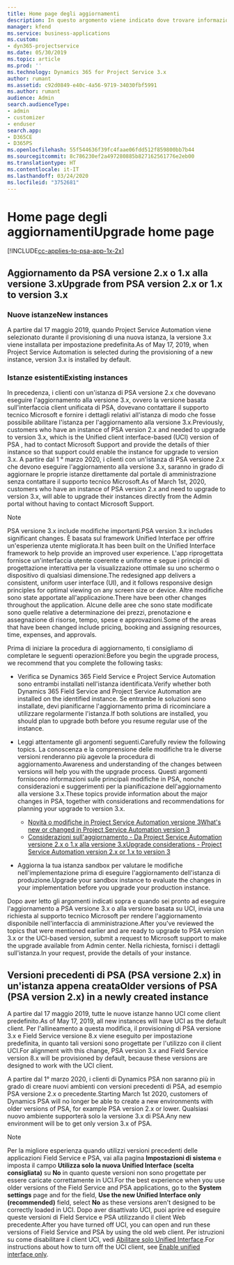 ```yaml
---
title: Home page degli aggiornamenti
description: In questo argomento viene indicato dove trovare informazioni importanti sulle funzionalità nuove e modificate di Dynamics 365 Project Service Automation nonché la procedura per eseguire l'aggiornamento alla versione più recente.
manager: kfend
ms.service: business-applications
ms.custom:
- dyn365-projectservice
ms.date: 05/30/2019
ms.topic: article
ms.prod: ''
ms.technology: Dynamics 365 for Project Service 3.x
author: rumant
ms.assetid: c92d0849-e40c-4a56-9719-34030fbf5991
ms.author: rumant
audience: Admin
search.audienceType:
- admin
- customizer
- enduser
search.app:
- D365CE
- D365PS
ms.openlocfilehash: 55f544636f39fc4faae06fdd512f859800bb7b44
ms.sourcegitcommit: 8c786230ef2a497280885b827162561776e2eb00
ms.translationtype: HT
ms.contentlocale: it-IT
ms.lasthandoff: 03/24/2020
ms.locfileid: "3752681"
---
```

# <a name="upgrade-home-page"></a><span data-ttu-id="7199f-103">Home page degli aggiornamenti</span><span class="sxs-lookup"><span data-stu-id="7199f-103">Upgrade home page</span></span>

[!INCLUDE[cc-applies-to-psa-app-1x-2x](../includes/cc-applies-to-psa-app-1x-2x.md)]

## <a name="upgrade-from-psa-version-2x-or-1x-to-version-3x"></a><span data-ttu-id="7199f-104">Aggiornamento da PSA versione 2.x o 1.x alla versione 3.x</span><span class="sxs-lookup"><span data-stu-id="7199f-104">Upgrade from PSA version 2.x or 1.x to version 3.x</span></span>

### <a name="new-instances"></a><span data-ttu-id="7199f-105">Nuove istanze</span><span class="sxs-lookup"><span data-stu-id="7199f-105">New instances</span></span>

<span data-ttu-id="7199f-106">A partire dal 17 maggio 2019, quando Project Service Automation viene selezionato durante il provisioning di una nuova istanza, la versione 3.x viene installata per impostazione predefinita.</span><span class="sxs-lookup"><span data-stu-id="7199f-106">As of May 17, 2019, when Project Service Automation is selected during the provisioning of a new instance, version 3.x is installed by default.</span></span>

### <a name="existing-instances"></a><span data-ttu-id="7199f-107">Istanze esistenti</span><span class="sxs-lookup"><span data-stu-id="7199f-107">Existing instances</span></span>

<span data-ttu-id="7199f-108">In precedenza, i clienti con un'istanza di PSA versione 2.x che dovevano eseguire l'aggiornamento alla versione 3.x, ovvero la versione basata sull'interfaccia client unificata di PSA, dovevano contattare il supporto tecnico Microsoft e fornire i dettagli relativi all'istanza di modo che fosse possibile abilitare l'istanza per l'aggiornamento alla versione 3.x.</span><span class="sxs-lookup"><span data-stu-id="7199f-108">Previously, customers who have an instance of PSA version 2.x and needed to upgrade to version 3.x, which is the Unified client interface-based (UCI) version of PSA , had to contact Microsoft Support and provide the details of thier instance so that support could enable the instance for upgrade to version 3.x.</span></span> <span data-ttu-id="7199f-109">A partire dal 1 ° marzo 2020, i clienti con un'istanza di PSA versione 2.x che devono eseguire l'aggiornamento alla versione 3.x, saranno in grado di aggiornare le proprie istanze direttamente dal portale di amministrazione senza contattare il supporto tecnico Microsoft.</span><span class="sxs-lookup"><span data-stu-id="7199f-109">As of March 1st, 2020, customers who have an instance of PSA version 2.x and need to upgrade to version 3.x, will able to upgrade their instances directly from the Admin portal without having to contact Microsoft Support.</span></span>  

> [!NOTE]
> <span data-ttu-id="7199f-110">PSA versione 3.x include modifiche importanti.</span><span class="sxs-lookup"><span data-stu-id="7199f-110">PSA version 3.x includes significant changes.</span></span> <span data-ttu-id="7199f-111">È basata sul framework Unified Interface per offrire un'esperienza utente migliorata.</span><span class="sxs-lookup"><span data-stu-id="7199f-111">It has been built on the Unified Interface framework to help provide an improved user experience.</span></span> <span data-ttu-id="7199f-112">L'app riprogettata fornisce un'interfaccia utente coerente e uniforme e segue i principi di progettazione interattiva per la visualizzazione ottimale su uno schermo o dispositivo di qualsiasi dimensione.</span><span class="sxs-lookup"><span data-stu-id="7199f-112">The redesigned app delivers a consistent, uniform user interface (UI), and it follows responsive design principles for optimal viewing on any screen size or device.</span></span> <span data-ttu-id="7199f-113">Altre modifiche sono state apportate all'applicazione.</span><span class="sxs-lookup"><span data-stu-id="7199f-113">There have been other changes throughout the application.</span></span> <span data-ttu-id="7199f-114">Alcune delle aree che sono state modificate sono quelle relative a determinazione dei prezzi, prenotazione e assegnazione di risorse, tempo, spese e approvazioni.</span><span class="sxs-lookup"><span data-stu-id="7199f-114">Some of the areas that have been changed include pricing, booking and assigning resources, time, expenses, and approvals.</span></span>

<span data-ttu-id="7199f-115">Prima di iniziare la procedura di aggiornamento, ti consigliamo di completare le seguenti operazioni:</span><span class="sxs-lookup"><span data-stu-id="7199f-115">Before you begin the upgrade process, we recommend that you complete the following tasks:</span></span>

- <span data-ttu-id="7199f-116">Verifica se Dynamics 365 Field Service e Project Service Automation sono entrambi installati nell'istanza identificata.</span><span class="sxs-lookup"><span data-stu-id="7199f-116">Verify whether both Dynamics 365 Field Service and Project Service Automation are installed on the identified instance.</span></span> <span data-ttu-id="7199f-117">Se entrambe le soluzioni sono installate, devi pianificarne l'aggiornamento prima di ricominciare a utilizzare regolarmente l'istanza.</span><span class="sxs-lookup"><span data-stu-id="7199f-117">If both solutions are installed, you should plan to upgrade both before you resume regular use of the instance.</span></span>
- <span data-ttu-id="7199f-118">Leggi attentamente gli argomenti seguenti.</span><span class="sxs-lookup"><span data-stu-id="7199f-118">Carefully review the following topics.</span></span> <span data-ttu-id="7199f-119">La conoscenza e la comprensione delle modifiche tra le diverse versioni renderanno più agevole la procedura di aggiornamento.</span><span class="sxs-lookup"><span data-stu-id="7199f-119">Awareness and understanding of the changes between versions will help you with the upgrade process.</span></span> <span data-ttu-id="7199f-120">Questi argomenti forniscono informazioni sulle principali modifiche in PSA, nonché considerazioni e suggerimenti per la pianificazione dell'aggiornamento alla versione 3.x.</span><span class="sxs-lookup"><span data-stu-id="7199f-120">These topics provide information about the major changes in PSA, together with considerations and recommendations for planning your upgrade to version 3.x.</span></span>

    - [<span data-ttu-id="7199f-121">Novità o modifiche in Project Service Automation versione 3</span><span class="sxs-lookup"><span data-stu-id="7199f-121">What's new or changed in Project Service Automation version 3</span></span>](whats-new-changed-v3.md)
    - [<span data-ttu-id="7199f-122">Considerazioni sull'aggiornamento - Da Project Service Automation versione 2.x o 1.x alla versione 3.x</span><span class="sxs-lookup"><span data-stu-id="7199f-122">Upgrade considerations - Project Service Automation version 2.x or 1.x to version 3</span></span>](upgrade-v3.md)

- <span data-ttu-id="7199f-123">Aggiorna la tua istanza sandbox per valutare le modifiche nell'implementazione prima di eseguire l'aggiornamento dell'istanza di produzione.</span><span class="sxs-lookup"><span data-stu-id="7199f-123">Upgrade your sandbox instance to evaluate the changes in your implementation before you upgrade your production instance.</span></span>

<span data-ttu-id="7199f-124">Dopo aver letto gli argomenti indicati sopra e quando sei pronto ad eseguire l'aggiornamento a PSA versione 3.x o alla versione basata su UCI, invia una richiesta al supporto tecnico Microsoft per rendere l'aggiornamento disponibile nell'interfaccia di amministrazione.</span><span class="sxs-lookup"><span data-stu-id="7199f-124">After you've reviewed the topics that were mentioned earlier and are ready to upgrade to PSA version 3.x or the UCI-based version, submit a request to Microsoft support to make the upgrade available from Admin center.</span></span> <span data-ttu-id="7199f-125">Nella richiesta, fornisci i dettagli sull'istanza.</span><span class="sxs-lookup"><span data-stu-id="7199f-125">In your request, provide the details of your instance.</span></span>

## <a name="older-versions-of-psa-psa-version-2x-in-a-newly-created-instance"></a><span data-ttu-id="7199f-126">Versioni precedenti di PSA (PSA versione 2.x) in un'istanza appena creata</span><span class="sxs-lookup"><span data-stu-id="7199f-126">Older versions of PSA (PSA version 2.x) in a newly created instance</span></span>

<span data-ttu-id="7199f-127">A partire dal 17 maggio 2019, tutte le nuove istanze hanno UCI come client predefinito.</span><span class="sxs-lookup"><span data-stu-id="7199f-127">As of May 17, 2019, all new instances will have UCI as the default client.</span></span> <span data-ttu-id="7199f-128">Per l'allineamento a questa modifica, il provisioning di PSA versione 3.x e Field Service versione 8.x viene eseguito per impostazione predefinita, in quanto tali versioni sono progettate per l'utilizzo con il client UCI.</span><span class="sxs-lookup"><span data-stu-id="7199f-128">For alignment with this change, PSA version 3.x and Field Service version 8.x will be provisioned by default, because these versions are designed to work with the UCI client.</span></span>

<span data-ttu-id="7199f-129">A partire dal 1° marzo 2020, i clienti di Dynamics PSA non saranno più in grado di creare nuovi ambienti con versioni precedenti di PSA, ad esempio PSA versione 2.x o precedente.</span><span class="sxs-lookup"><span data-stu-id="7199f-129">Starting March 1st 2020, customers of Dynamics PSA will no longer be able to create a new environments with older versions of PSA, for example PSA version 2.x or lower.</span></span> <span data-ttu-id="7199f-130">Qualsiasi nuovo ambiente supporterà solo la versione 3.x di PSA.</span><span class="sxs-lookup"><span data-stu-id="7199f-130">Any new environment will be to get only version 3.x of PSA.</span></span>

> [!NOTE]
> <span data-ttu-id="7199f-131">Per la migliore esperienza quando utilizzi versioni precedenti delle applicazioni Field Service e PSA, vai alla pagina **Impostazioni di sistema** e imposta il campo **Utilizza solo la nuova Unified Interface (scelta consigliata)** su **No** in quanto queste versioni non sono progettate per essere caricate correttamente in UCI.</span><span class="sxs-lookup"><span data-stu-id="7199f-131">For the best experience when you use older versions of the Field Service and PSA applications, go to the **System settings** page and for the field, **Use the new Unified Interface only (recommended)** field, select **No** as these versions aren't designed to be correctly loaded in UCI.</span></span> <span data-ttu-id="7199f-132">Dopo aver disattivato UCI, puoi aprire ed eseguire queste versioni di Field Service e PSA utilizzando il client Web precedente.</span><span class="sxs-lookup"><span data-stu-id="7199f-132">After you have turned off UCI, you can open and run these versions of Field Service and PSA by using the old web client.</span></span> <span data-ttu-id="7199f-133">Per istruzioni su come disabilitare il client UCI, vedi [Abilitare solo Unified Interface](../admin/enable-unified-interface-only.md).</span><span class="sxs-lookup"><span data-stu-id="7199f-133">For instructions about how to turn off the UCI client, see [Enable unified interface only](../admin/enable-unified-interface-only.md).</span></span>

